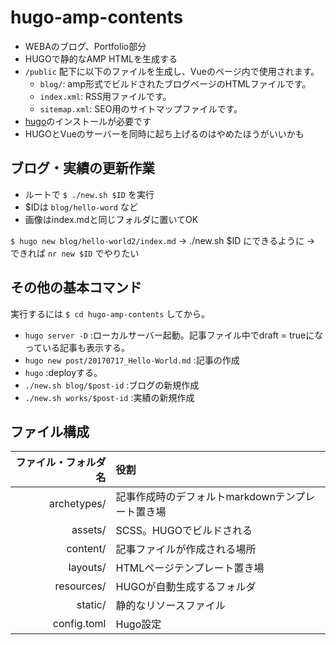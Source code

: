 # hugo-amp-contents
- WEBAのブログ、Portfolio部分
- HUGOで静的なAMP HTMLを生成する
- `/public` 配下に以下のファイルを生成し、Vueのページ内で使用されます。
  - `blog/`: amp形式でビルドされたブログページのHTMLファイルです。
  - `index.xml`: RSS用ファイルです。
  - `sitemap.xml`: SEO用のサイトマップファイルです。
- [hugo](https://gohugo.io/)のインストールが必要です
- HUGOとVueのサーバーを同時に起ち上げるのはやめたほうがいいかも

## ブログ・実績の更新作業
- ルートで `$ ./new.sh $ID` を実行
- $IDは `blog/hello-word` など
- 画像はindex.mdと同じフォルダに置いてOK

`$ hugo new blog/hello-world2/index.md`
→ ./new.sh $ID にできるように
→ できれば `nr new $ID` でやりたい


## その他の基本コマンド
実行するには `$ cd hugo-amp-contents` してから。

- `hugo server -D` :ローカルサーバー起動。記事ファイル中でdraft = trueになっている記事も表示する。
- `hugo new post/20170717_Hello-World.md` :記事の作成
- `hugo` :deployする。
- `./new.sh blog/$post-id` :ブログの新規作成
- `./new.sh works/$post-id` :実績の新規作成

## ファイル構成
ファイル・フォルダ名 | 役割
--:|:--
archetypes/ | 記事作成時のデフォルトmarkdownテンプレート置き場
assets/ | SCSS。HUGOでビルドされる
content/ | 記事ファイルが作成される場所
layouts/ | HTMLページテンプレート置き場
resources/ | HUGOが自動生成するフォルダ
static/ | 静的なリソースファイル
config.toml | Hugo設定
